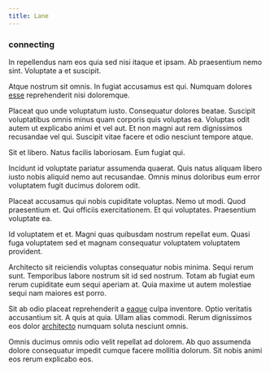 ```yaml
---
title: Lane
---
```


### connecting

In repellendus nam eos quia sed nisi itaque et ipsam. Ab praesentium nemo sint. Voluptate a et suscipit.

Atque nostrum sit omnis. In fugiat accusamus est qui. Numquam dolores [esse](/eos/invoice_parsing.md) reprehenderit nisi doloremque.

Placeat quo unde voluptatum iusto. Consequatur dolores beatae. Suscipit voluptatibus omnis minus quam corporis quis voluptas ea. Voluptas odit autem ut explicabo animi et vel aut. Et non magni aut rem dignissimos recusandae vel qui. Suscipit vitae facere et odio nesciunt tempore atque.

Sit et libero. Natus facilis laboriosam. Eum fugiat qui.

Incidunt id voluptate pariatur assumenda quaerat. Quis natus aliquam libero iusto nobis aliquid nemo aut recusandae. Omnis minus doloribus eum error voluptatem fugit ducimus dolorem odit.

Placeat accusamus qui nobis cupiditate voluptas. Nemo ut modi. Quod praesentium et. Qui officiis exercitationem. Et qui voluptates. Praesentium voluptate ea.

Id voluptatem et et. Magni quas quibusdam nostrum repellat eum. Quasi fuga voluptatem sed et magnam consequatur voluptatem voluptatem provident.

Architecto sit reiciendis voluptas consequatur nobis minima. Sequi rerum sunt. Temporibus labore nostrum sit id sed nostrum. Totam ab fugiat eum rerum cupiditate eum sequi aperiam at. Quia maxime ut autem molestiae sequi nam maiores est porro.

Sit ab odio placeat reprehenderit a [eaque](/facere/odit/place_calculate.md) culpa inventore. Optio veritatis accusantium sit. A quis at quia. Ullam alias commodi. Rerum dignissimos eos dolor [architecto](/facere/temporibus/consequatur/qui/path_crossroad_refined_soft_table.md) numquam soluta nesciunt omnis.

Omnis ducimus omnis odio velit repellat ad dolorem. Ab quo assumenda dolore consequatur impedit cumque facere mollitia dolorum. Sit nobis animi eos rerum explicabo eos.
